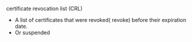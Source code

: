 certificate revocation list (CRL)
- A list of certificates that were revoked( revoke) before their expiration date.
- Or suspended
